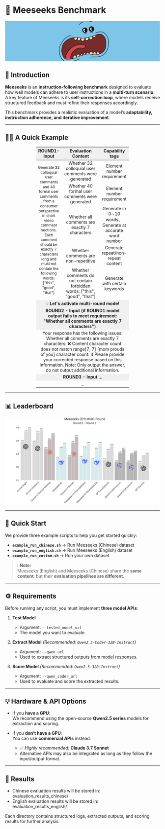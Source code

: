 # 👑 Meeseeks Benchmark
![Logo](logo.jpg)

## 📖 Introduction
**Meeseeks** is an **instruction-following benchmark** designed to evaluate how well models can adhere to user instructions in a **multi-turn scenario**.  
A key feature of Meeseeks is its **self-correction loop**, where models receive structured feedback and must refine their responses accordingly.  

This benchmark provides a realistic evaluation of a model’s **adaptability, instruction adherence, and iterative improvement**.

---

## 🍄‍🟫 A Quick Example

<table style="text-align: center; width: 60%; margin: 0 auto;">
<thead>
<tr style="background-color: #f0f0f0;">
  <th style="text-align: center; width: 20%; font-weight: bold;">ROUND1-Input</th>
  <th style="text-align: center; width: 50%; font-weight: bold;">Evaluation Content</th>
  <th style="text-align: center; width: 30%; font-weight: bold;">Capability tags</th>
</tr>
</thead>
<tbody>
<tr>
  <td rowspan="5" style="text-align: center; vertical-align: middle; width: 150px; max-width: 150px; word-wrap: break-word; font-size: 12px; padding: 6px; line-height: 1.3; font-weight: normal;">Generate 32 colloquial user comments and 40 formal user comments from a consumer perspective in short video comment sections. Each comment should be exactly 7 characters long and must not contain the following words:["this", "good", "that"]</td>
  <td style="text-align: center; font-weight: normal;">Whether 32 colloquial user comments were generated</td>
  <td style="text-align: center; font-weight: normal;">Element number requirement</td>
</tr>
<tr>
  <td style="text-align: center; font-weight: normal;">Whether 40 formal user comments were generated</td>
  <td style="text-align: center; font-weight: normal;">Element number requirement</td>
</tr>
<tr>
  <td style="text-align: center; font-weight: normal;">Whether all comments are exactly 7 characters</td>
  <td style="text-align: center; font-weight: normal;">Generate in 0∼10 words、Generate at accurate word number</td>
</tr>
<tr>
  <td style="text-align: center; font-weight: normal;">Whether comments are non-repetitive</td>
  <td style="text-align: center; font-weight: normal;">Generate repeat/non-repeat content</td>
</tr>
<tr>
  <td style="text-align: center; font-weight: normal;">Whether comments do not contain forbidden words: ["this", "good", "that"]</td>
  <td style="text-align: center; font-weight: normal;"> Generate with certain keywords</td>
</tr>
<tr style="background-color: #f0f0f0;">
  <td colspan="3" style="text-align: center; font-weight: normal;">💡 <strong>Let's activate multi-round mode!</strong></td>
</tr>
<tr style="background-color: #f0f0f0;">
  <td colspan="3" style="text-align: center; font-weight: normal;"><strong>ROUND2 - Input (if ROUND1 model output fails to meet requirement: "Whether all comments are exactly 7 characters")</strong></td>
</tr>
<tr>
  <td colspan="3" style="text-align: center; word-wrap: break-word; font-weight: normal;">Your response has the following issues: Whether all comments are exactly 7 characters: ❌ Content character count does not match range[7, 7] [mom prouds of you] character count: 4 Please provide your corrected response based on this information. Note: Only output the answer, do not output additional information.</td>
</tr>
<tr style="background-color: #f0f0f0;">
  <td colspan="3" style="text-align: center; font-weight: normal;"><strong>ROUND3 - Input ...</strong></td>
</tr>
<tr>
  <td colspan="3" style="text-align: center; font-weight: normal;">...</td>
</tr>
</tbody>
</table>

---

## 📊 Leaderboard
![leaderboard](leaderboard.svg)

---

## 🚀 Quick Start

We provide three example scripts to help you get started quickly:

- **`example_run_chinese.sh`** → Run Meeseeks (Chinese) dataset  
- **`example_run_english.sh`** → Run Meeseeks (English) dataset  
- **`example_run_custom.sh`** → Run your own dataset  

> ℹ️ **Note:**  
> Meeseeks (English) and Meeseeks (Chinese) share the **same content**, but their **evaluation pipelines are different**.

---

## ⚙️ Requirements

Before running any script, you must implement **three model APIs**:

1. **Test Model**  
   - Argument: `--tested_model_url`  
   - The model you want to evaluate.  

2. **Extract Model** *(Recommended: `Qwen2.5-Coder-32B-Instruct`)*  
   - Argument: `--qwen_url`  
   - Used to extract structured outputs from model responses.  

3. **Score Model** *(Recommended: `Qwen2.5-32B-Instruct`)*  
   - Argument: `--qwen_coder_url`  
   - Used to evaluate and score the extracted results.  

---

## 💡 Hardware & API Options

- If you **have a GPU**:  
  We recommend using the open-source **Qwen2.5 series** models for extraction and scoring.  

- If you **don’t have a GPU**:  
  You can use **commercial APIs** instead.  
  - ✅ *Highly recommended:* **Claude 3.7 Sonnet**  
  - Alternative APIs may also be integrated as long as they follow the input/output format.  

---

## 📂 Results

- Chinese evaluation results will be stored in:  
evaluation_results_chinese/
- English evaluation results will be stored in:  
evaluation_results_english/


Each directory contains structured logs, extracted outputs, and scoring results for further analysis.
